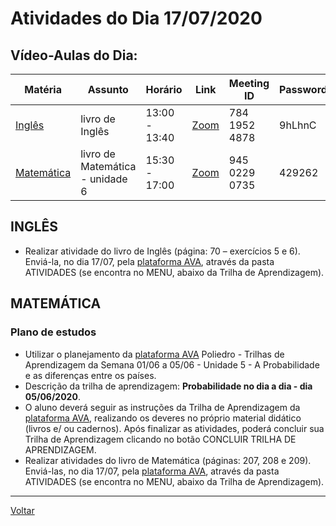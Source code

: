# Atividades do Dia 17/07/2020

## Vídeo-Aulas do Dia:

| Matéria | Assunto |Horário | Link | Meeting ID | Password |
|---------|---------|--------|------|------------|----------|
| [Inglês](#inglês) | livro de Inglês | 13:00 - 13:40 | [Zoom](https://us04web.zoom.us/j/78419524878?pwd=TEd5QkxLemhMS3dNeHczeDhYOWcwZz09) | 784 1952 4878 | 9hLhnC | 
| [Matemática](#matemática) | livro de Matemática - unidade 6 | 15:30 - 17:00 | [Zoom](https://zoom.us/j/94502290735?pwd=aEhLbUk5RGQwZUE2TldqSExzVHRkUT09) | 945 0229 0735 | 429262 |


## INGLÊS

* Realizar atividade do livro de Inglês (página: 70 – exercícios 5 e 6). Enviá-la, no dia 17/07, pela [plataforma AVA], através da pasta ATIVIDADES (se encontra no MENU, abaixo da Trilha de Aprendizagem).

## MATEMÁTICA

### Plano de estudos

* Utilizar o planejamento da [plataforma AVA] Poliedro - Trilhas de Aprendizagem da Semana 01/06 a 05/06 - Unidade 5 - A Probabilidade e as diferenças entre os países.
* Descrição da trilha de aprendizagem: **Probabilidade no dia a dia - dia 05/06/2020**.
* O aluno deverá seguir as instruções da Trilha de Aprendizagem da [plataforma AVA], realizando os deveres no próprio material didático (livros e/ ou cadernos). Após finalizar as atividades, poderá concluir sua Trilha de Aprendizagem clicando no botão CONCLUIR TRILHA DE APRENDIZAGEM.
* Realizar atividades do livro de Matemática (páginas: 207, 208 e 209). Enviá-las, no dia 17/07, pela [plataforma AVA], através da pasta ATIVIDADES (se encontra no MENU, abaixo da Trilha de Aprendizagem).

---
[Voltar](index.md)


[plataforma AVA]: https://poliedro-ava.azurewebsites.net
